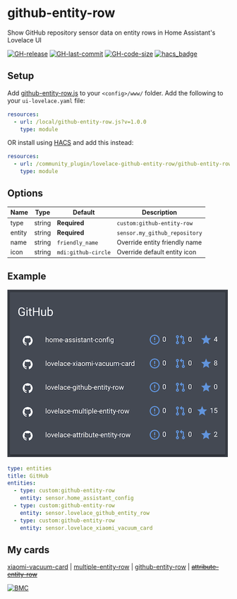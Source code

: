 # github-entity-row
Show GitHub repository sensor data on entity rows in Home Assistant's Lovelace UI

[![GH-release](https://img.shields.io/badge/version-1.0.0-red.svg?style=flat-square)](https://raw.githubusercontent.com/benct/lovelace-github-entity-row/master/github-entity-row.js)
[![GH-last-commit](https://img.shields.io/github/last-commit/benct/lovelace-github-entity-row.svg?style=flat-square)](https://github.com/benct/lovelace-github-entity-row/commits/master)
[![GH-code-size](https://img.shields.io/github/languages/code-size/benct/lovelace-github-entity-row.svg?style=flat-square)](https://github.com/benct/lovelace-github-entity-row)
[![hacs_badge](https://img.shields.io/badge/HACS-Default-orange.svg?style=flat-square)](https://github.com/custom-components/hacs)

## Setup

Add [github-entity-row.js](https://raw.githubusercontent.com/benct/lovelace-github-entity-row/master/github-entity-row.js)
to your `<config>/www/` folder. Add the following to your `ui-lovelace.yaml` file:
```yaml
resources:
  - url: /local/github-entity-row.js?v=1.0.0
    type: module
```

OR install using [HACS](https://hacs.xyz/) and add this instead:
```yaml
resources:
  - url: /community_plugin/lovelace-github-entity-row/github-entity-row.js
    type: module
```

## Options

| Name | Type | Default | Description
| ---- | ---- | ------- | -----------
| type | string | **Required** | `custom:github-entity-row`
| entity | string | **Required** | `sensor.my_github_repository`
| name | string | `friendly_name` | Override entity friendly name
| icon | string | `mdi:github-circle` | Override default entity icon

## Example

![github-entity-row](https://raw.githubusercontent.com/benct/lovelace-github-entity-row/master/example.png)

```yaml
type: entities
title: GitHub
entities:
  - type: custom:github-entity-row
    entity: sensor.home_assistant_config
  - type: custom:github-entity-row
    entity: sensor.lovelace_github_entity_row
  - type: custom:github-entity-row
    entity: sensor.lovelace_xiaomi_vacuum_card
```

## My cards

[xiaomi-vacuum-card](https://github.com/benct/lovelace-xiaomi-vacuum-card) |
[multiple-entity-row](https://github.com/benct/lovelace-multiple-entity-row) |
[github-entity-row](https://github.com/benct/lovelace-github-entity-row) |
[~~attribute-entity-row~~](https://github.com/benct/lovelace-attribute-entity-row)

[![BMC](https://www.buymeacoffee.com/assets/img/custom_images/white_img.png)](https://www.buymeacoff.ee/benct)
